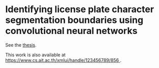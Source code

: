 # Identifying license plate character segmentation boundaries using convolutional neural networks

See the [thesis](./bbazardThesis.pdf).

This work is also available at [https://www.cs.ait.ac.th/xmlui/handle/123456789/856 ](https://www.cs.ait.ac.th/xmlui/handle/123456789/856).
